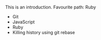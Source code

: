 This is an introduction.
Favourite path: Ruby
* Git
* JavaScript
* Ruby
* Killing history using git rebase
